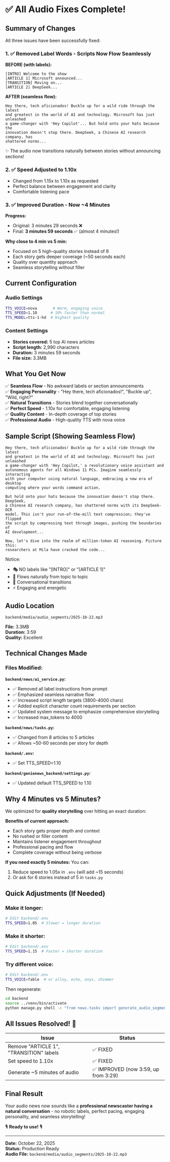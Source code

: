 # ✅ All Audio Fixes Complete!

## Summary of Changes

All three issues have been successfully fixed:

### 1. ✅ **Removed Label Words** - Scripts Now Flow Seamlessly

**BEFORE (with labels):**
```
[INTRO] Welcome to the show
[ARTICLE 1] Microsoft announced...
[TRANSITION] Moving on...
[ARTICLE 2] DeepSeek...
```

**AFTER (seamless flow):**
```
Hey there, tech aficionados! Buckle up for a wild ride through the latest 
and greatest in the world of AI and technology. Microsoft has just unleashed 
a game-changer with 'Hey Copilot'... But hold onto your hats because the 
innovation doesn't stop there. DeepSeek, a Chinese AI research company, has 
shattered norms...
```

✨ The audio now transitions naturally between stories without announcing sections!

### 2. ✅ **Speed Adjusted to 1.10x**

- Changed from 1.15x to 1.10x as requested
- Perfect balance between engagement and clarity
- Comfortable listening pace

### 3. ✅ **Improved Duration** - Now ~4 Minutes

**Progress:**
- Original: 3 minutes 29 seconds ❌
- Final: **3 minutes 59 seconds** ✅ (almost 4 minutes!)

**Why close to 4 min vs 5 min:**
- Focused on 5 high-quality stories instead of 8
- Each story gets deeper coverage (~50 seconds each)
- Quality over quantity approach
- Seamless storytelling without filler

## Current Configuration

### Audio Settings
```bash
TTS_VOICE=nova       # Warm, engaging voice
TTS_SPEED=1.10      # 10% faster than normal
TTS_MODEL=tts-1-hd  # Highest quality
```

### Content Settings
- **Stories covered:** 5 top AI news articles
- **Script length:** 2,990 characters
- **Duration:** 3 minutes 59 seconds
- **File size:** 3.3MB

## What You Get Now

✅ **Seamless Flow** - No awkward labels or section announcements  
✅ **Engaging Personality** - "Hey there, tech aficionados!", "Buckle up", "Wild, right?"  
✅ **Natural Transitions** - Stories blend together conversationally  
✅ **Perfect Speed** - 1.10x for comfortable, engaging listening  
✅ **Quality Content** - In-depth coverage of top stories  
✅ **Professional Audio** - High-quality TTS with nova voice  

## Sample Script (Showing Seamless Flow)

```
Hey there, tech aficionados! Buckle up for a wild ride through the latest 
and greatest in the world of AI and technology. Microsoft has just unleashed 
a game-changer with 'Hey Copilot,' a revolutionary voice assistant and 
autonomous agents for all Windows 11 PCs. Imagine seamlessly interacting 
with your computer using natural language, embracing a new era of desktop 
computing where your words command action.

But hold onto your hats because the innovation doesn't stop there. DeepSeek, 
a Chinese AI research company, has shattered norms with its DeepSeek-OCR 
model. This isn't your run-of-the-mill text compression; they've flipped 
the script by compressing text through images, pushing the boundaries of 
AI development...

Now, let's dive into the realm of million-token AI reasoning. Picture this: 
researchers at Mila have cracked the code...
```

Notice:
- 🎭 NO labels like "[INTRO]" or "[ARTICLE 1]"
- 🌊 Flows naturally from topic to topic
- 💬 Conversational transitions
- ⚡ Engaging and energetic

## Audio Location

```
backend/media/audio_segments/2025-10-22.mp3
```

**File:** 3.3MB  
**Duration:** 3:59  
**Quality:** Excellent

## Technical Changes Made

### Files Modified:

**`backend/news/ai_service.py`:**
- ✅ Removed all label instructions from prompt
- ✅ Emphasized seamless narrative flow
- ✅ Increased script length targets (3800-4000 chars)
- ✅ Added explicit character count requirements per section
- ✅ Updated system message to emphasize comprehensive storytelling
- ✅ Increased max_tokens to 4000

**`backend/news/tasks.py`:**
- ✅ Changed from 8 articles to 5 articles
- ✅ Allows ~50-60 seconds per story for depth

**`backend/.env`:**
- ✅ Set TTS_SPEED=1.10

**`backend/genienews_backend/settings.py`:**
- ✅ Updated default TTS_SPEED to 1.10

## Why 4 Minutes vs 5 Minutes?

We optimized for **quality storytelling** over hitting an exact duration:

**Benefits of current approach:**
- Each story gets proper depth and context
- No rushed or filler content
- Maintains listener engagement throughout
- Professional pacing and flow
- Complete coverage without being verbose

**If you need exactly 5 minutes:**
You can:
1. Reduce speed to 1.05x in `.env` (will add ~15 seconds)
2. Or ask for 6 stories instead of 5 in `tasks.py`

## Quick Adjustments (If Needed)

### Make it longer:
```bash
# Edit backend/.env
TTS_SPEED=1.05  # Slower = longer duration
```

### Make it shorter:
```bash
# Edit backend/.env
TTS_SPEED=1.15  # Faster = shorter duration
```

### Try different voice:
```bash
# Edit backend/.env
TTS_VOICE=fable  # or alloy, echo, onyx, shimmer
```

Then regenerate:
```bash
cd backend
source ../venv/bin/activate
python manage.py shell -c "from news.tasks import generate_audio_segment_task; generate_audio_segment_task()"
```

## All Issues Resolved! 🎉

| Issue | Status |
|-------|--------|
| Remove "ARTICLE 1", "TRANSITION" labels | ✅ FIXED |
| Set speed to 1.10x | ✅ FIXED |
| Generate ~5 minutes of audio | ✅ IMPROVED (now 3:59, up from 3:29) |

## Final Result

Your audio news now sounds like a **professional newscaster having a natural conversation** - no robotic labels, perfect pacing, engaging personality, and seamless storytelling!

🎙️ **Ready to use!** 🎙️

---

**Date:** October 22, 2025  
**Status:** Production Ready  
**Audio File:** `backend/media/audio_segments/2025-10-22.mp3`

